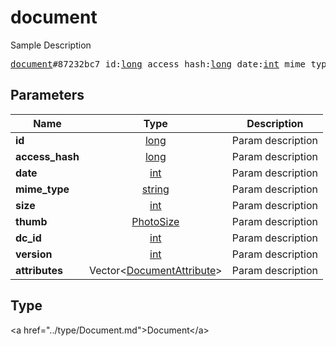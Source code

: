 # document

Sample Description

<pre>
<a href="../constructor/document.md">document</a>#87232bc7 id:<a href="../type/long.md">long</a> access_hash:<a href="../type/long.md">long</a> date:<a href="../type/int.md">int</a> mime_type:<a href="../type/string.md">string</a> size:<a href="../type/int.md">int</a> thumb:<a href="../type/PhotoSize.md">PhotoSize</a> dc_id:<a href="../type/int.md">int</a> version:<a href="../type/int.md">int</a> attributes:Vector&lt;<a href="../type/DocumentAttribute.md">DocumentAttribute</a>&gt; = <a href="../type/Document.md">Document</a>;
</pre>

## Parameters

| Name | Type | Description |
|------|:----:|-------------|
| **id** | <a href="../type/long.md">long</a> | Param description |
| **access_hash** | <a href="../type/long.md">long</a> | Param description |
| **date** | <a href="../type/int.md">int</a> | Param description |
| **mime_type** | <a href="../type/string.md">string</a> | Param description |
| **size** | <a href="../type/int.md">int</a> | Param description |
| **thumb** | <a href="../type/PhotoSize.md">PhotoSize</a> | Param description |
| **dc_id** | <a href="../type/int.md">int</a> | Param description |
| **version** | <a href="../type/int.md">int</a> | Param description |
| **attributes** | Vector&lt;<a href="../type/DocumentAttribute.md">DocumentAttribute</a>&gt; | Param description |

## Type

&lt;a href=&#34;../type/Document.md&#34;&gt;Document&lt;/a&gt;
